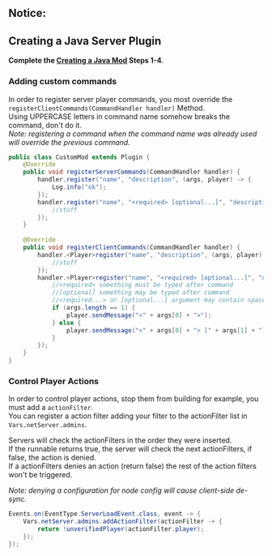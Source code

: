 ## Notice:
## Creating a Java Server Plugin
**Complete the [Creating a Java Mod](../wiki/Creating-A-Mod) Steps 1-4**.
### Adding custom commands
In order to register server player commands, you most override the `registerClientCommands(CommandHandler handler)` Method.  
Using UPPERCASE letters in command name somehow breaks the command, don't do it.  
*Note: registering a command when the command name was already used will override the previous command.*
```java
public class CustomMod extends Plugin {
    @Override
    public void registerServerCommands(CommandHandler handler) {
        handler.register("name", "description", (args, player) -> {
            Log.info("ok");
        });
        handler.register("name", "<required> [optional...]", "description", (args, player) -> {
            //stuff
        });
    }
    
    @Override
    public void registerClientCommands(CommandHandler handler) {
        handler.<Player>register("name", "description", (args, player) -> {
            //stuff
        });
        handler.<Player>register("name", "<required> [optional...]", "description", (args, player) -> {
            //<required> something must be typed after command
            //[optional] something may be typed after command
            //<required...> or [optional...] argument may contain spaces (can only be last argument e.g. not <required...> [optional])
            if (args.length == 1) {
                player.sendMessage("<" + args[0] + ">");
            } else {
                player.sendMessage("<" + args[0] + "> [" + args[1] + "]")
            }
        });
    }
}
```
### Control Player Actions
In order to control player actions, stop them from building for example, you must add a `actionFilter`.  
You can register a action filter adding your filter to the actionFilter list in `Vars.netServer.admins`.

Servers will check the actionFilters in the order they were inserted.  
If the runnable returns true, the server will check the next actionFilters, if false, the action is denied.  
If a actionFilters denies an action (return false) the rest of the action filters won't be triggered.  

*Note: denying a configuration for node config will cause client-side de-sync.*  
```java
Events.on(EventType.ServerLoadEvent.class, event -> {
    Vars.netServer.admins.addActionFilter(actionFilter -> {
        return !unverifiedPlayer(actionFilter.player);
    });
});
```
